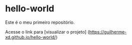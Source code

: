 # hello-world

Este é o meu primeiro repositório.

Acesse o link para [visualizar o projeto] (https://guilherme-xd.github.io/hello-world/)
